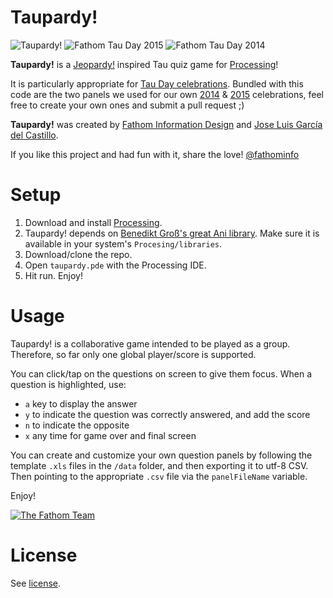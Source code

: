 # Taupardy!
![Taupardy!](http://fathom.info/wp-content/uploads/2014/06/IMG_4103.jpg "Taupardy!")
![Fathom Tau Day 2015](http://fathom.info/wp-content/uploads/2015/06/Fathom_TauDay_06_Taupardy.jpg "Fathom Tau Day 2015")
![Fathom Tau Day 2014](http://fathom.info/wp-content/uploads/2014/06/IMG_20140620_172340.jpg "Fathom Tau Day 2014")

**Taupardy!** is a [Jeopardy!](https://en.wikipedia.org/wiki/Jeopardy!) inspired Tau quiz game for [Processing](http://www.processing.org)! 

It is particularly appropriate for [Tau Day celebrations](http://tauday.com/). Bundled with this code are the two panels we used for our own [2014](http://fathom.info/latest/7850) & [2015](http://fathom.info/latest/11298) celebrations, feel free to create your own ones and submit a pull request ;)

**Taupardy!** was created by [Fathom Information Design](http://fathom.info/) and [Jose Luis García del Castillo](http://www.garciadelcastillo.es). 

If you like this project and had fun with it, share the love! [@fathominfo](https://twitter.com/fathominfo)

# Setup
1. Download and install [Processing](http://www.processing.org).
2. Taupardy! depends on [Benedikt Groß's great Ani library](http://www.looksgood.de/libraries/Ani/). Make sure it is available in your system's `Procesing/libraries`.
3. Download/clone the repo.
4. Open `taupardy.pde` with the Processing IDE.
5. Hit run. Enjoy!

# Usage
Taupardy! is a collaborative game intended to be played as a group. Therefore, so far only one global player/score is supported. 

You can click/tap on the questions on screen to give them focus. When a question is highlighted, use: 

* `a` key to display the answer
* `y` to indicate the question was correctly answered, and add the score
* `n` to indicate the opposite
* `x` any time for game over and final screen

You can create and customize your own question panels by following the template `.xls` files in the `/data` folder, and then exporting it to utf-8 CSV. Then pointing to the appropriate `.csv` file via the `panelFileName` variable.

Enjoy!

[![The Fathom Team](http://fathom.info/wp-content/uploads/2015/06/Fathom_TauDay_2015-1024x682.jpg)](http://fathom.info/latest/11298)


# License
See [license](https://github.com/garciadelcastillo/taupardy/tree/master/LICENSE).










